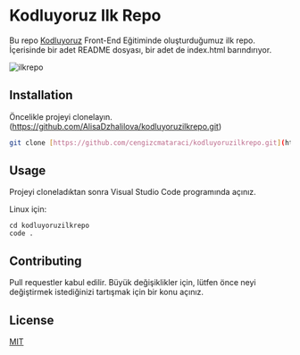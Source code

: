 # Kodluyoruz Ilk Repo

Bu repo [Kodluyoruz](https://www.kodluyoruz.org) Front-End Eğitiminde oluşturduğumuz ilk repo. İçerisinde bir adet README dosyası, bir adet de index.html barındırıyor.

![ilkrepo](https://user-images.githubusercontent.com/87485196/170874106-bd9a4756-a8e2-4b94-8396-3241c6ae0b1b.png)

## Installation

Öncelikle projeyi clonelayın. (https://github.com/AlisaDzhalilova/kodluyoruzilkrepo.git)

```bash
git clone [https://github.com/cengizcmataraci/kodluyoruzilkrepo.git](https://github.com/AlisaDzhalilova/kodluyoruzilkrepo.git)
```

## Usage

Projeyi cloneladıktan sonra Visual Studio Code programında açınız.

Linux için:
```linux
cd kodluyoruzilkrepo
code .
```

## Contributing
Pull requestler kabul edilir. Büyük değişiklikler için, lütfen önce neyi değiştirmek istediğinizi tartışmak için bir konu açınız.

## License
[MIT](https://choosealicense.com/licenses/mit/)


